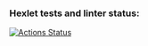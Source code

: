 ### Hexlet tests and linter status:
[![Actions Status](https://github.com/Maksim75ru/python-project-83/workflows/hexlet-check/badge.svg)](https://github.com/Maksim75ru/python-project-83/actions)